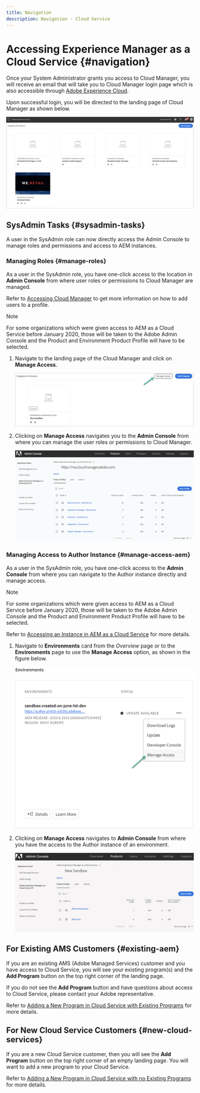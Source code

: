 ```yaml
---
title: Navigation
description: Navigation - Cloud Service
---
```


# Accessing Experience Manager as a Cloud Service {#navigation} 

Once your System Administrator grants you access to Cloud Manager, you will receive an email that will take you to Cloud Manager login page which is also accessible through [Adobe Experience Cloud](https://my.cloudmanager.adobe.com/). 

Upon successful login, you will be directed to the landing page of Cloud Manager as shown below.

   ![](assets/first_timelogin1.png)

## SysAdmin Tasks {#sysadmin-tasks}

A user in the SysAdmin role can now directly access the Admin Console to manage roles and permissions and access to AEM instances.

### Managing Roles {#manage-roles}

As a user in the SysAdmin role, you have one-click access to the location in **Admin Console** from where user roles or permissions to Cloud Manager are managed.

Refer to [Accessing Cloud Manager](https://docs.adobe.com/content/help/en/experience-manager-cloud-service/security/ims-support.html#accessing-cloud-manager) to get more information on how to add users to a profile. 

>[!NOTE]
>For some organizations which were given access to AEM as a Cloud Service before January 2020, those will be taken to the Adobe Admin Console and the Product and Environment Product Profile will have to be selected.

1. Navigate to the landing page of the Cloud Manager and click on **Manage Access**.

   ![](assets/sys-admin1.png)

1. Clicking on **Manage Access** navigates you to the **Admin Console** from where you can manage the user roles or permissions to Cloud Manager.

   ![](assets/sys-admin2.png)

### Managing Access to Author Instance {#manage-access-aem}

As a user in the SysAdmin role, you have one-click access to the **Admin Console** from where you can navigate to the Author instance directly and manage access.

>[!NOTE]
>For some organizations which were given access to AEM as a Cloud Service before January 2020, those will be taken to the Adobe Admin Console and the Product and Environment Product Profile will have to be selected.

   Refer to [Accessing an Instance in AEM as a Cloud Service](https://docs.adobe.com/content/help/en/experience-manager-cloud-service/security/ims-support.html#accessing-instance-cloud-service) for more details.

1. Navigate to **Environments** card from the *Overview* page or to the **Environments** page to use the **Manage Access** option, as shown in the figure below.

   ![](assets/manage-access1.png)

1. Clicking on **Manage Access** navigates to **Admin Console** from where you have the access to the Author instance of an environment.

   ![](assets/sys-admin3.png)


## For Existing AMS Customers {#existing-aem}

If you are an existing AMS (Adobe Managed Services) customer and you have access to Cloud Service, you will see your existing program(s) and the **Add Program** button on the top right corner of the landing page. 

If you do not see the **Add Program** button and have questions about access to Cloud Service, please contact your Adobe representative.

Refer to [Adding a New Program in Cloud Service with Existing Programs](/help/onboarding/getting-access-to-aem-in-cloud/first-time-login.md#existing-program) for more details.

## For New Cloud Service Customers {#new-cloud-services}

If you are a new Cloud Service customer, then you will see the **Add Program** button on the top right corner of an empty landing page. You will want to add a new program to your Cloud Service.

Refer to [Adding a New Program in Cloud Service with no Existing Programs](/help/onboarding/getting-access-to-aem-in-cloud/first-time-login.md#no-program) for more details.

